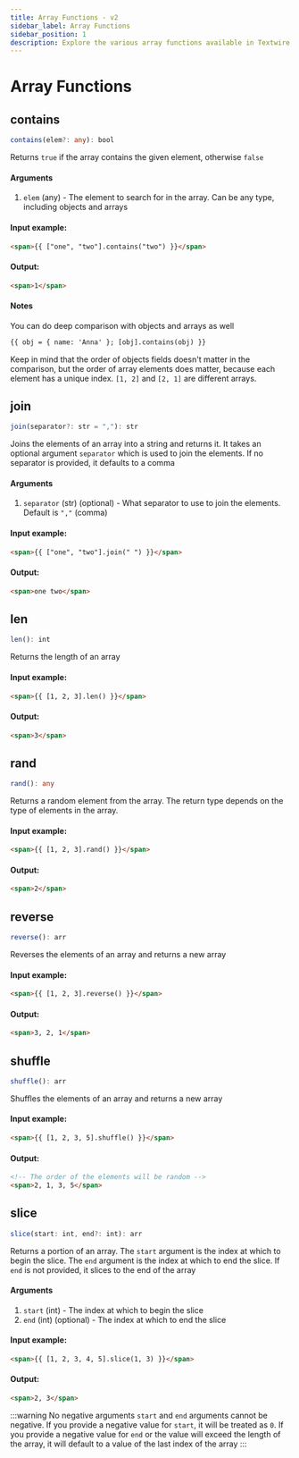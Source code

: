```yaml
---
title: Array Functions - v2
sidebar_label: Array Functions
sidebar_position: 1
description: Explore the various array functions available in Textwire
---
```


# Array Functions
## contains
```ts
contains(elem?: any): bool
```

Returns `true` if the array contains the given element, otherwise `false`

#### Arguments
1. `elem` (any) - The element to search for in the array. Can be any type, including objects and arrays

#### Input example:
```html
<span>{{ ["one", "two"].contains("two") }}</span>
```

#### Output:
```html
<span>1</span>
```

#### Notes
You can do deep comparison with objects and arrays as well

```html
{{ obj = { name: 'Anna' }; [obj].contains(obj) }}
```

Keep in mind that the order of objects fields doesn't matter in the comparison, but the order of array elements does matter, because each element has a unique index. `[1, 2]` and `[2, 1]` are different arrays.

## join
```ts
join(separator?: str = ","): str
```

Joins the elements of an array into a string and returns it. It takes an optional argument `separator` which is used to join the elements. If no separator is provided, it defaults to a comma

#### Arguments
1. `separator` (str) (optional) - What separator to use to join the elements. Default is `","` (comma)

#### Input example:
```html
<span>{{ ["one", "two"].join(" ") }}</span>
```

#### Output:
```html
<span>one two</span>
```

## len
```ts
len(): int
```

Returns the length of an array

#### Input example:
```html
<span>{{ [1, 2, 3].len() }}</span>
```

#### Output:
```html
<span>3</span>
```

## rand
```ts
rand(): any
```

Returns a random element from the array. The return type depends on the type of elements in the array.

#### Input example:
```html
<span>{{ [1, 2, 3].rand() }}</span>
```

#### Output:
```html
<span>2</span>
```

## reverse
```ts
reverse(): arr
```

Reverses the elements of an array and returns a new array

#### Input example:
```html
<span>{{ [1, 2, 3].reverse() }}</span>
```

#### Output:
```html
<span>3, 2, 1</span>
```

## shuffle
```ts
shuffle(): arr
```

Shuffles the elements of an array and returns a new array

#### Input example:
```html
<span>{{ [1, 2, 3, 5].shuffle() }}</span>
```

#### Output:
```html
<!-- The order of the elements will be random -->
<span>2, 1, 3, 5</span>
```

## slice
```ts
slice(start: int, end?: int): arr
```

Returns a portion of an array. The `start` argument is the index at which to begin the slice. The `end` argument is the index at which to end the slice. If `end` is not provided, it slices to the end of the array

#### Arguments
1. `start` (int) - The index at which to begin the slice
2. `end` (int) (optional) - The index at which to end the slice

#### Input example:
```html
<span>{{ [1, 2, 3, 4, 5].slice(1, 3) }}</span>
```

#### Output:
```html
<span>2, 3</span>
```

:::warning No negative arguments
`start` and `end` arguments cannot be negative. If you provide a negative value for `start`, it will be treated as `0`. If you provide a negative value for `end` or the value will exceed the length of the array, it will default to a value of the last index of the array
:::